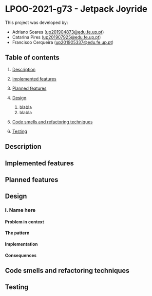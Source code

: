 # LPOO-2021-g73 - Jetpack Joyride

This project was developed by:
- Adriano Soares (up201904873@edu.fe.up.pt)
- Catarina Pires (up201907925@edu.fe.up.pt)
- Francisco Cerqueira (up201905337@edu.fe.up.pt)

## Table of contents
1. [Description](#description)
2. [Implemented features](#implemented-features)
3. [Planned features](#planned-features)
4. [Design](#design)
    1. blabla 
    2. blabla
    
5. [Code smells and refactoring techniques](#code-smells)
6. [Testing](#testing)


## Description


## Implemented features


## Planned features


## Design
### i. Name here
#### Problem in context

#### The pattern

#### Implementation

#### Consequences



## Code smells and refactoring techniques


## Testing
